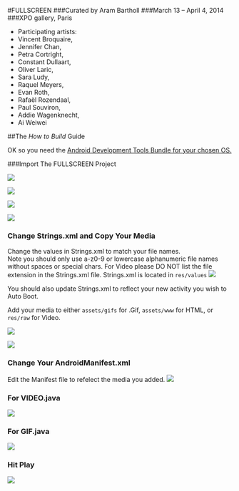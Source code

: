 #FULLSCREEN
###Curated by Aram Bartholl
###March 13 – April 4, 2014
###XPO gallery, Paris


* Participating artists:
* Vincent Broquaire,
* Jennifer Chan,
* Petra Cortright,
* Constant Dullaart,
* Oliver Laric,
* Sara Ludy,
* Raquel Meyers,
* Evan Roth,
* Rafaël Rozendaal,
* Paul Souviron,
* Addie Wagenknecht,
* Ai Weiwei


##The _How to Build_ Guide


OK so you need the [Android Development Tools Bundle for your chosen OS.](http://developer.android.com/sdk/index.html#download)



###Import The FULLSCREEN Project 

![][1]

![][2]

![][3]

![][4]


### Change Strings.xml and Copy Your Media
Change the values in Strings.xml to match your file names.  
Note you should only use a-z0-9 or lowercase alphanumeric file names without spaces or special chars.
For Video please DO NOT list the file extension in the Strings.xml file. 
Strings.xml is located in ```res/values```
![][5]

You should also update Strings.xml to reflect your new activity you wish to Auto Boot. 

Add your media to either ```assets/gifs``` for .Gif, ```assets/www``` for HTML,  or ```res/raw``` for Video. 

![][6]

![][7]



### Change Your AndroidManifest.xml
Edit the Manifest file to refelect the media you added.
![][8]

### For VIDEO.java
![][9]

### For GIF.java
![][3]


### Hit Play
![][9]
 

 
  [1]: https://raw.github.com/danthemellowman/FULLSCREEN/master/notes/Step-One-Import.png
  [2]: https://raw.github.com/danthemellowman/FULLSCREEN/master/notes/Step-One.a-import.png
  [3]: https://raw.github.com/danthemellowman/FULLSCREEN/master/notes/Step-One.b-import.png
  [4]: https://raw.github.com/danthemellowman/FULLSCREEN/master/notes/Step-One.c-import.png
  [5]: https://raw.github.com/danthemellowman/FULLSCREEN/master/notes/StepTwoChangeStrings.png
  [6]: https://raw.github.com/danthemellowman/FULLSCREEN/master/notes/ImportGifWWW.png
  [7]: https://raw.github.com/danthemellowman/FULLSCREEN/master/notes/ImportVideo.png
  [8]: https://raw.github.com/danthemellowman/FULLSCREEN/master/notes/Step-Four-ChangeManifest.png
  [9]: https://raw.github.com/danthemellowman/FULLSCREEN/master/notes/%20Step-Five-HIT-PLAY.png
